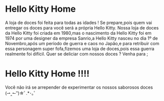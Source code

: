 # Hello Kitty Home

A loja de doces foi feita para todas as idades ! 
Se prepare,pois quem vai entregar os doces para você será a própria Hello Kitty.
Nossa loja de doces da Hello Kitty foi criada em 1980,mas o nascimento da Hello Kitty foi em 1974 por uma designer da empresa Sanrio,a Hello Kitty nasceu no dia 1º de Novembro,após um período de guerra e caos no Japão,e para retribuir com essa personagem super fofa,fizemos uma loja de doces,pois essa guerra realmente foi difícil.
Quer se deliciar com nossos doces ? Venha para ;

# Hello Kitty Home !!!!
Você não irá se arrepender de experimentar os nossos saborosos doces (⇀‸↼‶)☆ﾟ.*･｡ﾟ
